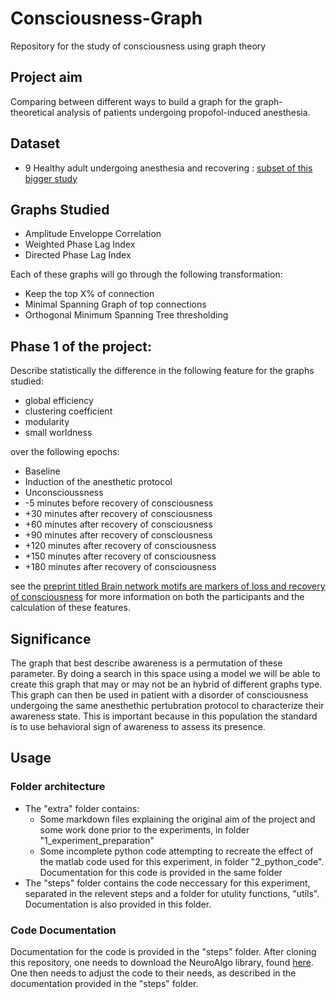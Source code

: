 # Consciousness-Graph
Repository for the study of consciousness using graph theory  
## Project aim  
Comparing between different ways to build a graph for the graph-theoretical analysis of patients undergoing propofol-induced anesthesia. 
## Dataset
- 9 Healthy adult undergoing anesthesia and recovering : [subset of this bigger study](https://pubmed-ncbi-nlm-nih-gov.proxy3.library.mcgill.ca/28638328/)

## Graphs Studied
- Amplitude Enveloppe Correlation
- Weighted Phase Lag Index
- Directed Phase Lag Index

Each of these graphs will go through the following transformation:
- Keep the top X% of connection
- Minimal Spanning Graph of top connections
- Orthogonal Minimum Spanning Tree thresholding

## Phase 1 of the project:
Describe statistically the difference in the following feature for the graphs studied:
- global efficiency
- clustering coefficient
- modularity
- small worldness

over the following epochs:
- Baseline
- Induction of the anesthetic protocol
- Unconscioussness
- -5 minutes before recovery of consciousness
- +30 minutes after recovery of consciousness
- +60 minutes after recovery of consciousness
- +90 minutes after recovery of consciousness
- +120 minutes after recovery of consciousness
- +150 minutes after recovery of consciousness
- +180 minutes after recovery of consciousness

see the [preprint titled Brain network motifs are markers of loss and recovery of consciousness](https://www.biorxiv.org/content/10.1101/2020.03.16.993659v1.full) for more information on both the participants and the calculation of these features.

## Significance
The graph that best describe awareness is a permutation of these parameter. By doing a search in this space using a model we will be able to create this graph that may or may not be an hybrid of different graphs type. This graph can then be used in patient with a disorder of consciousness undergoing the same anesthethic pertubration protocol to characterize their awareness state. This is important because in this population the standard is to use behavioral sign of awareness to assess its presence.

## Usage
### Folder architecture 
- The "extra" folder contains:
   - Some markdown files explaining the original aim of the project and some work done prior to the experiments, in folder "1_experiment_preparation"
   - Some incomplete python code attempting to recreate the effect of the matlab code used for this experiment, in folder "2_python_code". Documentation for this code is provided in the same folder
- The "steps" folder contains the code neccessary for this experiment, separated in the relevent steps and a folder for utulity functions, "utils". Documentation is also provided in this folder. 
### Code Documentation
Documentation for the code is provided in the "steps" folder. After cloning this repository, one needs to download the NeuroAlgo library, found [here](https://github.com/BIAPT/NeuroAlgo). One then needs to adjust the code to their needs, as described in the documentation provided in the "steps" folder. 
